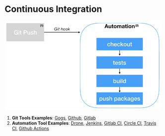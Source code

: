 # Continuous Integration

![ci graph](ci/ci.png)


1. __Git Tools Examples__: [Gogs](https://gogs.io/), [Github](https://github.com/), [Gitlab](https://about.gitlab.com/)
2. __Automation Tool Examples__: [Drone](https://drone.io/), [Jenkins](https://jenkins.io/), [Gitlab CI](https://docs.gitlab.com/ee/ci/), [Circle CI](https://circleci.com/), [Travis CI](https://travis-ci.org/), [Github Actions](https://github.com/features/actions)
